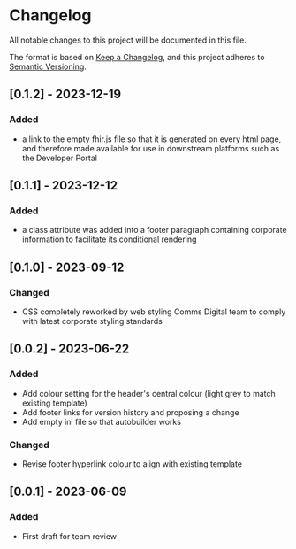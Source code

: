 # Changelog

All notable changes to this project will be documented in this file.

The format is based on [Keep a Changelog](https://keepachangelog.com/en/1.1.0/),
and this project adheres to [Semantic Versioning](https://semver.org/spec/v2.0.0.html).

## [0.1.2] - 2023-12-19

### Added
- a link to the empty fhir.js file so that it is generated on every html page, and therefore made available for use in downstream platforms such as the Developer Portal

## [0.1.1] - 2023-12-12

### Added
- a class attribute was added into a footer paragraph containing corporate information to facilitate its conditional rendering

## [0.1.0] - 2023-09-12

### Changed
- CSS completely reworked by web styling Comms Digital team to comply with latest corporate styling standards

## [0.0.2] - 2023-06-22

### Added
- Add colour setting for the header's central colour (light grey to match existing template)
- Add footer links for version history and proposing a change
- Add empty ini file so that autobuilder works

### Changed
- Revise footer hyperlink colour to align with existing template

## [0.0.1] - 2023-06-09

### Added
- First draft for team review
